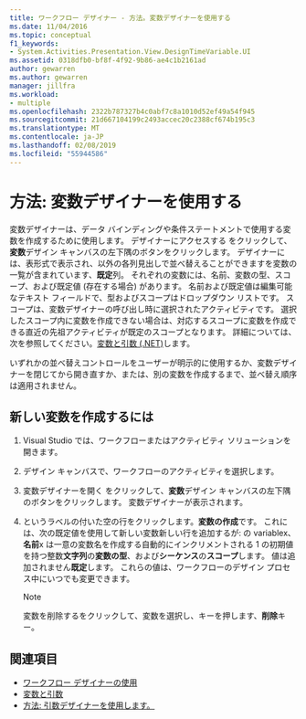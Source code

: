 ```yaml
---
title: ワークフロー デザイナー - 方法。変数デザイナーを使用する
ms.date: 11/04/2016
ms.topic: conceptual
f1_keywords:
- System.Activities.Presentation.View.DesignTimeVariable.UI
ms.assetid: 0318dfb0-bf8f-4f92-9b86-ae4c1b2161ad
author: gewarren
ms.author: gewarren
manager: jillfra
ms.workload:
- multiple
ms.openlocfilehash: 2322b787327b4c0abf7c8a1010d52ef49a54f945
ms.sourcegitcommit: 21d667104199c2493accec20c2388cf674b195c3
ms.translationtype: MT
ms.contentlocale: ja-JP
ms.lasthandoff: 02/08/2019
ms.locfileid: "55944586"
---
```

# <a name="how-to-use-the-variable-designer"></a>方法: 変数デザイナーを使用する

変数デザイナーは、データ バインディングや条件ステートメントで使用する変数を作成するために使用します。 デザイナーにアクセスする をクリックして、**変数**デザイン キャンバスの左下隅のボタンをクリックします。 デザイナーには、表形式で表示され、以外の各列見出しで並べ替えることができますを変数の一覧が含まれています、**既定**列。 それぞれの変数には、名前、変数の型、スコープ、および既定値 (存在する場合) があります。 名前および既定値は編集可能なテキスト フィールドで、型およびスコープはドロップダウン リストです。 スコープは、変数デザイナーの呼び出し時に選択されたアクティビティです。 選択したスコープ内に変数を作成できない場合は、対応するスコープに変数を作成できる直近の先祖アクティビティが既定のスコープとなります。 詳細については、次を参照してください。[変数と引数 (.NET)](/dotnet/framework/windows-workflow-foundation/variables-and-arguments)します。

 いずれかの並べ替えコントロールをユーザーが明示的に使用するか、変数デザイナーを閉じてから開き直すか、または、別の変数を作成するまで、並べ替え順序は適用されません。

## <a name="to-create-a-new-variable"></a>新しい変数を作成するには

1.  Visual Studio では、ワークフローまたはアクティビティ ソリューションを開きます。

2.  デザイン キャンバスで、ワークフローのアクティビティを選択します。

3.  変数デザイナーを開く をクリックして、**変数**デザイン キャンバスの左下隅のボタンをクリックします。 変数デザイナーが表示されます。

4.  というラベルの付いた空の行をクリックします。**変数の作成**です。 これには、次の既定値を使用して新しい変数新しい行を追加するが: の variablex、**名前**x は一意の変数名を作成する自動的にインクリメントされる 1 の初期値を持つ整数**文字列**の**変数の型**、および**シーケンス**の**スコープ**します。 値は追加されません**既定**します。 これらの値は、ワークフローのデザイン プロセス中にいつでも変更できます。

    > [!NOTE]
    > 変数を削除するをクリックして、変数を選択し、キーを押します、**削除**キー。

## <a name="see-also"></a>関連項目

- [ワークフロー デザイナーの使用](developing-applications-with-the-workflow-designer.md)
- [変数と引数](/dotnet/framework/windows-workflow-foundation/variables-and-arguments)
- [方法: 引数デザイナーを使用します。](../workflow-designer/how-to-use-the-argument-designer.md)